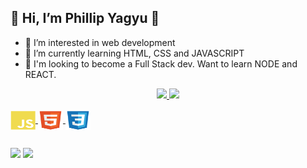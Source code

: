 ## 👋 Hi, I’m Phillip Yagyu 🚀
- 👀 I’m interested in web development
- 🌱 I’m currently learning HTML, CSS and JAVASCRIPT
- 🚀 I'm looking to become a Full Stack dev. Want to learn NODE and REACT.

 <div align="center">
  <a href="https://github.com/phillyagyu">
  <img height="180em" src="https://github-readme-stats.vercel.app/api?username=phillyagyu&show_icons=true&theme=tokyonight&include_all_commits=true&count_private=true"/>
  <img height="180em" src="https://github-readme-stats.vercel.app/api/top-langs/?username=phillyagyu&layout=compact&langs_count=7&theme=tokyonight"/>
</div>


<div style="display: inline_block"><br>
  <img align="center" alt="JS" height="30" width="40" src="https://raw.githubusercontent.com/devicons/devicon/master/icons/javascript/javascript-plain.svg">
  <img align="center" alt="HTML" height="30" width="40" src="https://raw.githubusercontent.com/devicons/devicon/master/icons/html5/html5-original.svg">
  <img align="center" alt="CSS" height="30" width="40" src="https://raw.githubusercontent.com/devicons/devicon/master/icons/css3/css3-original.svg">
</div>
  
##
  
<div> 
  <a href ="mailto:phillip.yagyu@gmail.com"><img src="https://img.shields.io/badge/-Gmail-%23333?style=for-the-badge&logo=gmail&logoColor=white" target="_blank"></a>
  <a href="https://www.linkedin.com/in/phillip-yagyu-33432521b/" target="_blank"><img src="https://img.shields.io/badge/-LinkedIn-%230077B5?style=for-the-badge&logo=linkedin&logoColor=white" target="_blank"></a> 
</div>
